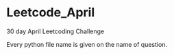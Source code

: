 # Leetcode_April
30 day April Leetcoding Challenge


Every python file name is given on the name of question.
